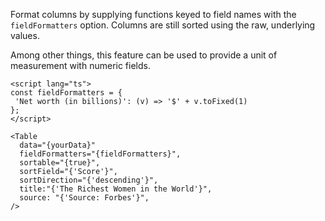Format columns by supplying functions keyed to field names with the `fieldFormatters` option. Columns are still sorted using the raw, underlying values.

Among other things, this feature can be used to provide a unit of measurement with numeric fields.

```svelte
<script lang="ts">
const fieldFormatters = {
 'Net worth (in billions)': (v) => '$' + v.toFixed(1)
};
</script>

<Table
  data="{yourData}"
  fieldFormatters="{fieldFormatters}",
  sortable="{true}",
  sortField="{'Score'}",
  sortDirection="{'descending'}",
  title:"{'The Richest Women in the World'}",
  source: "{'Source: Forbes'}",
/>
```
